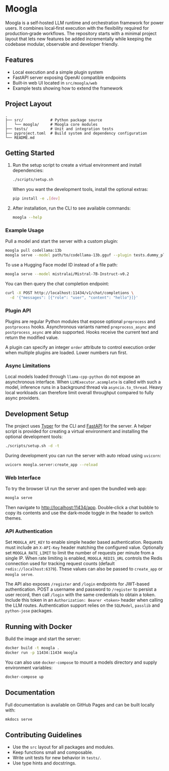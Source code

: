 # Moogla

Moogla is a self‑hosted LLM runtime and orchestration framework for power users.
It combines local‑first execution with the flexibility required for
production‑grade workflows.  The repository starts with a minimal project layout
that lets new features be added incrementally while keeping the codebase
modular, observable and developer friendly.

## Features

- Local execution and a simple plugin system
- FastAPI server exposing OpenAI compatible endpoints
- Built‑in web UI located in `src/moogla/web`
- Example tests showing how to extend the framework

## Project Layout

```
.
├── src/            # Python package source
│   └── moogla/     # Moogla core modules
├── tests/          # Unit and integration tests
├── pyproject.toml  # Build system and dependency configuration
└── README.md
```

## Getting Started

1. Run the setup script to create a virtual environment and install
   dependencies:

   ```bash
   ./scripts/setup.sh
   ```

   When you want the development tools, install the optional extras:

   ```bash
   pip install -e .[dev]
   ```

2. After installation, run the CLI to see available commands:

   ```bash
   moogla --help
   ```

### Example Usage

Pull a model and start the server with a custom plugin:

```bash
moogla pull codellama:13b
moogla serve --model path/to/codellama-13b.gguf --plugin tests.dummy_plugin
```

To use a Hugging Face model ID instead of a file path:

```bash
moogla serve --model mistralai/Mistral-7B-Instruct-v0.2
```

You can then query the chat completion endpoint:

```bash
curl -X POST http://localhost:11434/v1/chat/completions \
  -d '{"messages": [{"role": "user", "content": "hello"}]}'
```

### Plugin API

Plugins are regular Python modules that expose optional `preprocess` and
`postprocess` hooks. Asynchronous variants named `preprocess_async` and
`postprocess_async` are also supported. Hooks receive the current text and
return the modified value.

A plugin can specify an integer `order` attribute to control execution order
when multiple plugins are loaded. Lower numbers run first.

### Async Limitations

Local models loaded through `llama-cpp-python` do not expose an asynchronous
interface. When `LLMExecutor.acomplete` is called with such a model, inference
runs in a background thread via `asyncio.to_thread`. Heavy local workloads can
therefore limit overall throughput compared to fully async providers.

## Development Setup

The project uses [Typer](https://typer.tiangolo.com/) for the CLI and
[FastAPI](https://fastapi.tiangolo.com/) for the server. A helper script is
provided for creating a virtual environment and installing the optional
development tools:

```bash
./scripts/setup.sh -d -t
```

During development you can run the server with auto reload using `uvicorn`:

```bash
uvicorn moogla.server:create_app --reload
```

### Web Interface

To try the browser UI run the server and open the bundled web app:

```bash
moogla serve
```

Then navigate to [http://localhost:11434/app](http://localhost:11434/app).
Double‑click a chat bubble to copy its contents and use the dark‑mode toggle in
the header to switch themes.

### API Authentication

Set `MOOGLA_API_KEY` to enable simple header based authentication. Requests must
include an `X-API-Key` header matching the configured value. Optionally set
`MOOGLA_RATE_LIMIT` to limit the number of requests per minute from a single IP.
When rate limiting is enabled, `MOOGLA_REDIS_URL` controls the Redis connection
used for tracking request counts (default `redis://localhost:6379`). These values
can also be passed to `create_app` or `moogla serve`.

The API also exposes `/register` and `/login` endpoints for JWT-based
authentication. POST a username and password to `/register` to persist a user
record, then call `/login` with the same credentials to obtain a token.
Include this token in an `Authorization: Bearer <token>` header when calling the
LLM routes. Authentication support relies on the `SQLModel`, `passlib` and
`python-jose` packages.

## Running with Docker

Build the image and start the server:

```bash
docker build -t moogla .
docker run -p 11434:11434 moogla
```

You can also use `docker-compose` to mount a models directory and supply
environment variables:

```bash
docker-compose up
```

## Documentation

Full documentation is available on GitHub Pages and can be built locally with:

```bash
mkdocs serve
```



## Contributing Guidelines

- Use the `src` layout for all packages and modules.
- Keep functions small and composable.
- Write unit tests for new behavior in `tests/`.
- Use type hints and docstrings.

